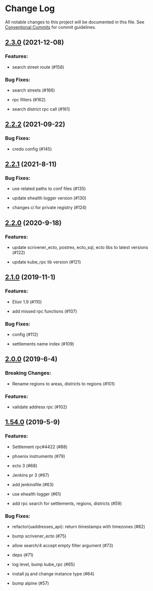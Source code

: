 # Change Log

All notable changes to this project will be documented in this file.
See [Conventional Commits](Https://conventionalcommits.org) for commit guidelines.

<!-- changelog -->

## [2.3.0](https://github.com/edenlabllc/uaddresses.api/compare/2.2.2...2.3.0) (2021-12-08)



### Features:

* search street route (#158)

### Bug Fixes:

* search streets (#166)

* rpc filters (#162)

* search district rpc call (#161)

## [2.2.2](https://github.com/edenlabllc/uaddresses.api/compare/2.2.1...2.2.2) (2021-09-22)



### Bug Fixes:

* credo config (#145)

## [2.2.1](https://github.com/edenlabllc/uaddresses.api/compare/2.2.0...2.2.1) (2021-8-11)



### Bug Fixes:

* use related paths to conf files (#135)

* update ehealth logger version (#130)

* changes ci for private registry (#124)

## [2.2.0](https://github.com/edenlabllc/uaddresses.api/compare/2.1.0...2.2.0) (2020-9-18)



### Features:

* update scrivener_ecto, postrex, ecto_sql, ecto libs to latest versions (#122)

* update kube_rpc lib version (#121)

## [2.1.0](https://github.com/edenlabllc/uaddresses.api/compare/2.0.0...2.1.0) (2019-11-1)




### Features:

* Elixir 1.9 (#110)

* add missed rpc functions (#107)

### Bug Fixes:

* config (#112)

* settlements name index (#109)

## [2.0.0](https://github.com/edenlabllc/uaddresses.api/compare/1.54.0...2.0.0) (2019-6-4)
### Breaking Changes:

* Rename regions to areas, districts to regions (#101)



### Features:

* validate address rpc (#102)

## [1.54.0](https://github.com/edenlabllc/uaddresses.api/compare/1.54.0...1.54.0) (2019-5-9)




### Features:

* Settlement rpc#4422 (#88)

* phoenix instruments (#79)

* ecto 3 (#68)

* Jenkins pr 3 (#67)

* add jenkinsfile (#63)

* use ehealth logger (#61)

* add rpc search for settlements, regions, districts (#59)

### Bug Fixes:

* refactor(uaddresses_api): return timestamps with timezones (#82)

* bump scrivener_ecto (#75)

* allow search/4 accept empty filter argument (#73)

* deps (#71)

* log level, bump kube_rpc (#65)

* install jq and change instance type (#64)

* bump alpine (#57)
